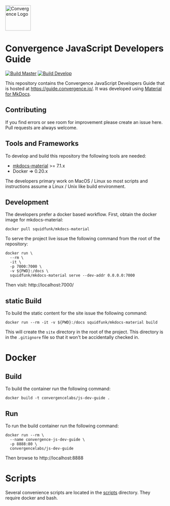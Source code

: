 <img alt="Convergence Logo" height="80" src="https://convergence.io/assets/img/convergence-logo.png" >

# Convergence JavaScript Developers Guide
[![Build Master](https://github.com/convergencelabs/js-dev-guide/actions/workflows/build-master.yml/badge.svg)](https://github.com/convergencelabs/js-dev-guide/actions/workflows/build-master.yml)
[![Build Develop](https://github.com/convergencelabs/js-dev-guide/actions/workflows/build-develop.yml/badge.svg)](https://github.com/convergencelabs/js-dev-guide/actions/workflows/build-develop.yml)

This repository contains the Convergence JavaScript Developers Guide that is hosted at https://guide.convergence.io/.  It was developed using [Material for MkDocs](https://squidfunk.github.io/mkdocs-material/).

## Contributing
If you find errors or see room for improvement please create an issue here. Pull requests are always welcome.

## Tools and Frameworks
To develop and build this repository the following tools are needed:

  * [mkdocs-material](https://squidfunk.github.io/mkdocs-material/) >= 7.1.x
  * Docker => 0.20.x

The developers primary work on MacOS / Linux so most scripts and instructions assume a Linux / Unix like build environment.

## Development
The developers prefer a docker based workflow.  First, obtain the docker image for mkdocs-material:

```shell
docker pull squidfunk/mkdocs-material
```

To serve the project live issue the following command from the root of the repository:

```shell
docker run \
  --rm \
  -it \
  -p 7000:7000 \
  -v ${PWD}:/docs \
  squidfunk/mkdocs-material serve --dev-addr 0.0.0.0:7000
```

Then visit: http://localhost:7000/

## static Build
To build the static content for the site issue the following command:

```shell
docker run --rm -it -v ${PWD}:/docs squidfunk/mkdocs-material build
```

This will create the `site` directory in the root of the project.  This directory is in the `.gitignore` file so that it won't be accidentally checked in.


# Docker

## Build
To build the container run the following command:

```shell
docker build -t convergencelabs/js-dev-guide .
```

## Run
To run the build container run the following command:

```shell
docker run --rm \
  --name convergence-js-dev-guide \
  -p 8888:80 \
  convergencelabs/js-dev-guide
```

Then browse to http://localhost:8888

# Scripts
Several convenience scripts are located in the [scripts](./scripts) directory. They require docker and bash.